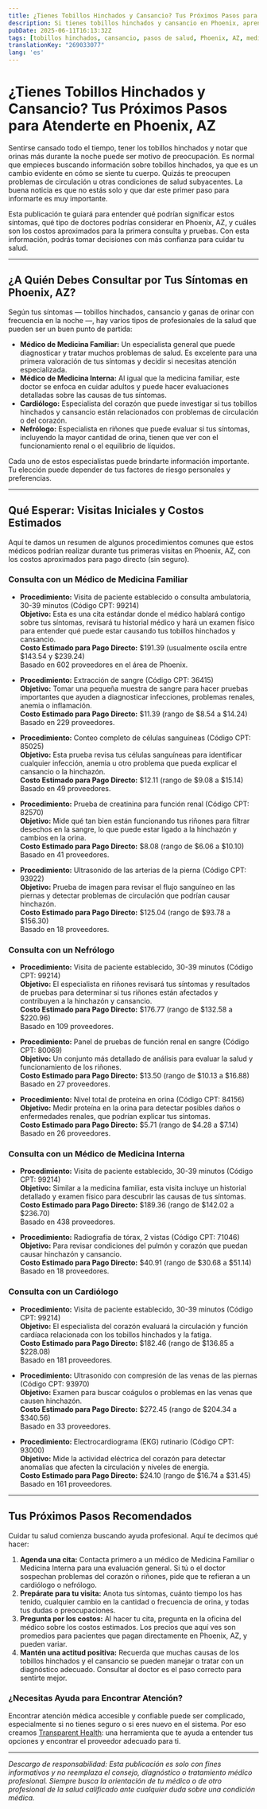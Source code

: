 ```yaml
---
title: ¿Tienes Tobillos Hinchados y Cansancio? Tus Próximos Pasos para Atenderte en Phoenix, AZ  
description: Si tienes tobillos hinchados y cansancio en Phoenix, aprende qué doctores debes consultar y qué costos iniciales puedes esperar en tu cuidado.  
pubDate: 2025-06-11T16:13:32Z
tags: [tobillos hinchados, cansancio, pasos de salud, Phoenix, AZ, medicina familiar, cardiología, nefrología, medicina interna]
translationKey: "269033077"
lang: 'es'
---
```


# ¿Tienes Tobillos Hinchados y Cansancio? Tus Próximos Pasos para Atenderte en Phoenix, AZ

Sentirse cansado todo el tiempo, tener los tobillos hinchados y notar que orinas más durante la noche puede ser motivo de preocupación. Es normal que empieces buscando información sobre tobillos hinchados, ya que es un cambio evidente en cómo se siente tu cuerpo. Quizás te preocupen problemas de circulación u otras condiciones de salud subyacentes. La buena noticia es que no estás solo y que dar este primer paso para informarte es muy importante.

Esta publicación te guiará para entender qué podrían significar estos síntomas, qué tipo de doctores podrías considerar en Phoenix, AZ, y cuáles son los costos aproximados para la primera consulta y pruebas. Con esta información, podrás tomar decisiones con más confianza para cuidar tu salud.

---

## ¿A Quién Debes Consultar por Tus Síntomas en Phoenix, AZ?

Según tus síntomas — tobillos hinchados, cansancio y ganas de orinar con frecuencia en la noche —, hay varios tipos de profesionales de la salud que pueden ser un buen punto de partida:

- **Médico de Medicina Familiar:** Un especialista general que puede diagnosticar y tratar muchos problemas de salud. Es excelente para una primera valoración de tus síntomas y decidir si necesitas atención especializada.  
- **Médico de Medicina Interna:** Al igual que la medicina familiar, este doctor se enfoca en cuidar adultos y puede hacer evaluaciones detalladas sobre las causas de tus síntomas.  
- **Cardiólogo:** Especialista del corazón que puede investigar si tus tobillos hinchados y cansancio están relacionados con problemas de circulación o del corazón.  
- **Nefrólogo:** Especialista en riñones que puede evaluar si tus síntomas, incluyendo la mayor cantidad de orina, tienen que ver con el funcionamiento renal o el equilibrio de líquidos.  

Cada uno de estos especialistas puede brindarte información importante. Tu elección puede depender de tus factores de riesgo personales y preferencias.

---

## Qué Esperar: Visitas Iniciales y Costos Estimados

Aquí te damos un resumen de algunos procedimientos comunes que estos médicos podrían realizar durante tus primeras visitas en Phoenix, AZ, con los costos aproximados para pago directo (sin seguro).

### Consulta con un Médico de Medicina Familiar

- **Procedimiento:** Visita de paciente establecido o consulta ambulatoria, 30-39 minutos (Código CPT: 99214)  
  **Objetivo:** Esta es una cita estándar donde el médico hablará contigo sobre tus síntomas, revisará tu historial médico y hará un examen físico para entender qué puede estar causando tus tobillos hinchados y cansancio.  
  **Costo Estimado para Pago Directo:** $191.39 (usualmente oscila entre $143.54 y $239.24)  
  Basado en 602 proveedores en el área de Phoenix.

- **Procedimiento:** Extracción de sangre (Código CPT: 36415)  
  **Objetivo:** Tomar una pequeña muestra de sangre para hacer pruebas importantes que ayuden a diagnosticar infecciones, problemas renales, anemia o inflamación.  
  **Costo Estimado para Pago Directo:** $11.39 (rango de $8.54 a $14.24)  
  Basado en 229 proveedores.

- **Procedimiento:** Conteo completo de células sanguíneas (Código CPT: 85025)  
  **Objetivo:** Esta prueba revisa tus células sanguíneas para identificar cualquier infección, anemia u otro problema que pueda explicar el cansancio o la hinchazón.  
  **Costo Estimado para Pago Directo:** $12.11 (rango de $9.08 a $15.14)  
  Basado en 49 proveedores.

- **Procedimiento:** Prueba de creatinina para función renal (Código CPT: 82570)  
  **Objetivo:** Mide qué tan bien están funcionando tus riñones para filtrar desechos en la sangre, lo que puede estar ligado a la hinchazón y cambios en la orina.  
  **Costo Estimado para Pago Directo:** $8.08 (rango de $6.06 a $10.10)  
  Basado en 41 proveedores.

- **Procedimiento:** Ultrasonido de las arterias de la pierna (Código CPT: 93922)  
  **Objetivo:** Prueba de imagen para revisar el flujo sanguíneo en las piernas y detectar problemas de circulación que podrían causar hinchazón.  
  **Costo Estimado para Pago Directo:** $125.04 (rango de $93.78 a $156.30)  
  Basado en 18 proveedores.

### Consulta con un Nefrólogo

- **Procedimiento:** Visita de paciente establecido, 30-39 minutos (Código CPT: 99214)  
  **Objetivo:** El especialista en riñones revisará tus síntomas y resultados de pruebas para determinar si tus riñones están afectados y contribuyen a la hinchazón y cansancio.  
  **Costo Estimado para Pago Directo:** $176.77 (rango de $132.58 a $220.96)  
  Basado en 109 proveedores.

- **Procedimiento:** Panel de pruebas de función renal en sangre (Código CPT: 80069)  
  **Objetivo:** Un conjunto más detallado de análisis para evaluar la salud y funcionamiento de los riñones.  
  **Costo Estimado para Pago Directo:** $13.50 (rango de $10.13 a $16.88)  
  Basado en 27 proveedores.

- **Procedimiento:** Nivel total de proteína en orina (Código CPT: 84156)  
  **Objetivo:** Medir proteína en la orina para detectar posibles daños o enfermedades renales, que podrían explicar tus síntomas.  
  **Costo Estimado para Pago Directo:** $5.71 (rango de $4.28 a $7.14)  
  Basado en 26 proveedores.

### Consulta con un Médico de Medicina Interna

- **Procedimiento:** Visita de paciente establecido, 30-39 minutos (Código CPT: 99214)  
  **Objetivo:** Similar a la medicina familiar, esta visita incluye un historial detallado y examen físico para descubrir las causas de tus síntomas.  
  **Costo Estimado para Pago Directo:** $189.36 (rango de $142.02 a $236.70)  
  Basado en 438 proveedores.

- **Procedimiento:** Radiografía de tórax, 2 vistas (Código CPT: 71046)  
  **Objetivo:** Para revisar condiciones del pulmón y corazón que puedan causar hinchazón y cansancio.  
  **Costo Estimado para Pago Directo:** $40.91 (rango de $30.68 a $51.14)  
  Basado en 18 proveedores.

### Consulta con un Cardiólogo

- **Procedimiento:** Visita de paciente establecido, 30-39 minutos (Código CPT: 99214)  
  **Objetivo:** El especialista del corazón evaluará la circulación y función cardíaca relacionada con los tobillos hinchados y la fatiga.  
  **Costo Estimado para Pago Directo:** $182.46 (rango de $136.85 a $228.08)  
  Basado en 181 proveedores.

- **Procedimiento:** Ultrasonido con compresión de las venas de las piernas (Código CPT: 93970)  
  **Objetivo:** Examen para buscar coágulos o problemas en las venas que causen hinchazón.  
  **Costo Estimado para Pago Directo:** $272.45 (rango de $204.34 a $340.56)  
  Basado en 33 proveedores.

- **Procedimiento:** Electrocardiograma (EKG) rutinario (Código CPT: 93000)  
  **Objetivo:** Mide la actividad eléctrica del corazón para detectar anomalías que afecten la circulación y niveles de energía.  
  **Costo Estimado para Pago Directo:** $24.10 (rango de $16.74 a $31.45)  
  Basado en 161 proveedores.

---

## Tus Próximos Pasos Recomendados

Cuidar tu salud comienza buscando ayuda profesional. Aquí te decimos qué hacer:

1. **Agenda una cita:** Contacta primero a un médico de Medicina Familiar o Medicina Interna para una evaluación general. Si tú o el doctor sospechan problemas del corazón o riñones, pide que te refieran a un cardiólogo o nefrólogo.  
2. **Prepárate para tu visita:** Anota tus síntomas, cuánto tiempo los has tenido, cualquier cambio en la cantidad o frecuencia de orina, y todas tus dudas o preocupaciones.  
3. **Pregunta por los costos:** Al hacer tu cita, pregunta en la oficina del médico sobre los costos estimados. Los precios que aquí ves son promedios para pacientes que pagan directamente en Phoenix, AZ, y pueden variar.  
4. **Mantén una actitud positiva:** Recuerda que muchas causas de los tobillos hinchados y el cansancio se pueden manejar o tratar con un diagnóstico adecuado. Consultar al doctor es el paso correcto para sentirte mejor.

### ¿Necesitas Ayuda para Encontrar Atención?

Encontrar atención médica accesible y confiable puede ser complicado, especialmente si no tienes seguro o si eres nuevo en el sistema. Por eso creamos [Transparent Health](https://transparenthealth.ai): una herramienta que te ayuda a entender tus opciones y encontrar el proveedor adecuado para ti.

---

*Descargo de responsabilidad: Esta publicación es solo con fines informativos y no reemplaza el consejo, diagnóstico o tratamiento médico profesional. Siempre busca la orientación de tu médico o de otro profesional de la salud calificado ante cualquier duda sobre una condición médica.*